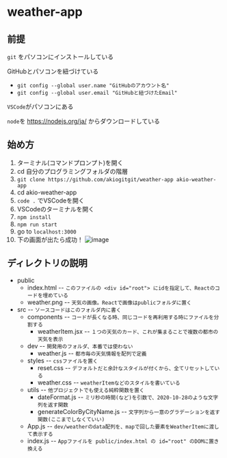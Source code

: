# weather-app

## 前提
`git` をパソコンにインストールしている

GitHubとパソコンを紐づけている
- `git config --global user.name "GitHubのアカウント名"`
- `git config --global user.email "GitHubと紐づけたEmail"`

`VSCode`がパソコンにある

`node`を https://nodejs.org/ja/ からダウンロードしている

## 始め方
1. ターミナル(コマンドプロンプト)を開く
2. cd 自分のプログラミングフォルダの階層
3. `git clone https://github.com/akiogitgit/weather-app akio-weather-app`
4. cd akio-weather-app
5. `code .` でVSCodeを開く
6. VSCodeのターミナルを開く
7. `npm install`
8. `npm run start`
9. go to `localhost:3000`
10. 下の画面が出たら成功！
![image](https://user-images.githubusercontent.com/88410576/197719172-1beeb0fa-d3f8-4f5e-adec-62d514fb5232.png)

## ディレクトリの説明
- public
  - index.html -- `このファイルの <div id="root"> にidを指定して、Reactのコードを埋めている`
  - weather.png -- `天気の画像。Reactで画像はpublicフォルダに置く`
- src -- `ソースコードはこのフォルダ内に書く`
  - components -- `コードが長くなる時、同じコードを再利用する時にファイルを分割する`
    - weatherItem.jsx -- `１つの天気のカード、これが集まることで複数の都市の天気を表示`
  - dev -- `開発用のフォルダ、本番では使わない`
    - weather.js -- `都市毎の天気情報を配列で定義`
  - styles -- `cssファイルを置く`
    - reset.css -- `デフォルトだと余計なスタイルが付くから、全てリセットしている`
    - weather.css -- `weatherItemなどのスタイルを書いている`
  - utils -- `他プロジェクトでも使える純粋関数を置く`
    - dateFormat.js -- `ミリ秒の時間(など)を引数で、2020-10-28のような文字列を返す関数`
    - generateColorByCityName.js -- `文字列から一意のグラデーションを返す関数(ここまでしなくていい)`
  - App.js -- `dev/weatherのdata配列を、mapで回した要素をWeatherItemに渡して表示する`
  - index.js -- `Appファイルを public/index.html の id="root" のDOMに置き換える`

